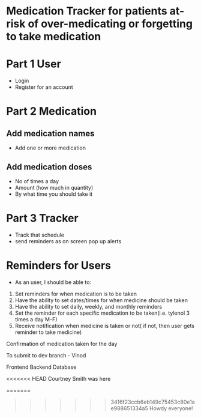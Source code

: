 # Medication Tracker for patients at-risk of over-medicating or forgetting to take medication

# Part 1 User

- Login
- Register for an account

# Part 2 Medication

## Add medication names

- Add one or more medication

## Add medication doses

- No of times a day
- Amount (how much in quantity)
- By what time you should take it

# Part 3 Tracker

- Track that schedule
- send reminders as on screen pop up alerts

# Reminders for Users

- As an user, I should be able to:
1. Set reminders for when medication is to be taken
2. Have the ability to set dates/times for when medicine should be taken
3. Have the ability to set daily, weekly, and monthly reminders
4. Set the reminder for each specific medication to be taken(i.e. tylenol 3 times a day M-F)
5. Receive notification when medicine is taken or not( if not, then user gets reminder to take medicine)


Confirmation of medication taken for the day

To submit to dev branch - Vinod


Frontend
Backend
Database

<<<<<<< HEAD
Courtney Smith was here

=======
>>>>>>> 3416f23ccb6eb149c75453c80e1ae988651334a5
Howdy everyone!
